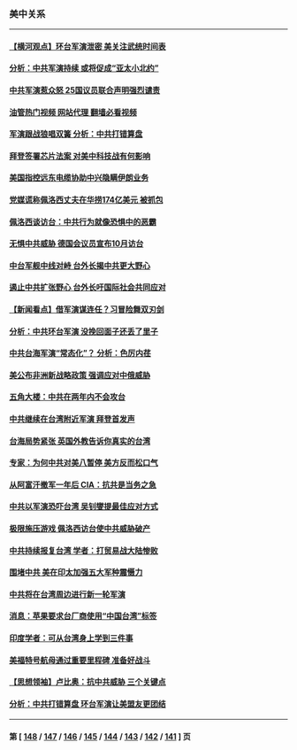### 美中关系
---
#### [【横河观点】环台军演泄密 美关注武统时间表](../../pages/nf1412576/n13799105.md?08101245) 
#### [分析：中共军演持续 或将促成“亚太小北约”](../../pages/nf1412576/n13798844.md?08101245) 
#### [中共军演惹众怒 25国议员联合声明强烈谴责](../../pages/nf1412576/n13799034.md?08101245) 
#### [油管热门视频 网站代理 翻墙必看视频](http://209.222.30.114:81/youtube.html?08101245)
#### [军演跟战狼唱双簧 分析：中共打错算盘](../../pages/nf1412576/n13799011.md?08101245) 
#### [拜登签署芯片法案 对美中科技战有何影响](../../pages/nf1412576/n13798973.md?08101245) 
#### [美国指控远东电缆协助中兴隐瞒伊朗业务](../../pages/nf1412576/n13798971.md?08101245) 
#### [党媒谎称佩洛西丈夫在华捞174亿美元 被抓包](../../pages/nf1412576/n13798845.md?08101245) 
#### [佩洛西谈访台：中共行为就像恐惧中的恶霸](../../pages/nf1412576/n13798920.md?08101245) 
#### [无惧中共威胁 德国会议员宣布10月访台](../../pages/nf1412576/n13798742.md?08101245) 
#### [中台军舰中线对峙 台外长揭中共更大野心](../../pages/nf1412576/n13798740.md?08101245) 
#### [遏止中共扩张野心 台外长吁国际社会共同应对](../../pages/nf1412576/n13798621.md?08101245) 
#### [【新闻看点】借军演谋连任？习冒险舞双刃剑](../../pages/nf1412576/n13798415.md?08101245) 
#### [分析：中共环台军演 没挽回面子还丢了里子](../../pages/nf1412576/n13798433.md?08101245) 
#### [中共台海军演“常态化”？ 分析：色厉内荏](../../pages/nf1412576/n13798313.md?08101245) 
#### [美公布非洲新战略政策 强调应对中俄威胁](../../pages/nf1412576/n13798330.md?08101245) 
#### [五角大楼：中共在两年内不会攻台](../../pages/nf1412576/n13798354.md?08101245) 
#### [中共继续在台湾附近军演 拜登首发声](../../pages/nf1412576/n13798310.md?08101245) 
#### [台海局势紧张 英国外教告诉你真实的台湾](../../pages/nf1412576/n13798341.md?08101245) 
#### [专家：为何中共对美八暂停 美方反而松口气](../../pages/nf1412576/n13798323.md?08101245) 
#### [从阿富汗撤军一年后 CIA：抗共是当务之急](../../pages/nf1412576/n13798224.md?08101245) 
#### [中共以军演恐吓台湾 吴钊燮提最佳应对方式](../../pages/nf1412576/n13798312.md?08101245) 
#### [极限施压游戏 佩洛西访台使中共威胁破产](../../pages/nf1412576/n13798285.md?08101245) 
#### [中共持续报复台湾 学者：打贸易战大陆惨败](../../pages/nf1412576/n13798316.md?08101245) 
#### [围堵中共 美在印太加强五大军种震慑力](../../pages/nf1412576/n13798047.md?08101245) 
#### [中共将在台湾周边进行新一轮军演](../../pages/nf1412576/n13797969.md?08101245) 
#### [消息：苹果要求台厂商使用“中国台湾”标签](../../pages/nf1412576/n13797899.md?08101245) 
#### [印度学者：可从台湾身上学到三件事](../../pages/nf1412576/n13797880.md?08101245) 
#### [美福特号航母通过重要里程碑 准备好战斗](../../pages/nf1412576/n13797781.md?08101245) 
#### [【思想领袖】卢比奥：抗中共威胁 三个关键点](../../pages/nf1412576/n13782442.md?08101245) 
#### [分析：中共打错算盘 环台军演让美盟友更团结](../../pages/nf1412576/n13797669.md?08101245) 

---
#### 第 [ [148](./148.md?08101245) / [147](./147.md?08101245) / [146](./146.md?08101245) / [145](./145.md?08101245) / [144](./144.md?08101245) / [143](./143.md?08101245) / [142](./142.md?08101245) / [141](./141.md?08101245) ] 页
